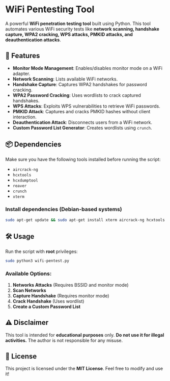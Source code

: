 # WiFi Pentesting Tool

A powerful **WiFi penetration testing tool** built using Python. This tool automates various WiFi security tests like **network scanning, handshake capture, WPA2 cracking, WPS attacks, PMKID attacks, and deauthentication attacks**.

## 🚀 Features
- **Monitor Mode Management**: Enables/disables monitor mode on a WiFi adapter.
- **Network Scanning**: Lists available WiFi networks.
- **Handshake Capture**: Captures WPA2 handshakes for password cracking.
- **WPA2 Password Cracking**: Uses wordlists to crack captured handshakes.
- **WPS Attacks**: Exploits WPS vulnerabilities to retrieve WiFi passwords.
- **PMKID Attack**: Captures and cracks PMKID hashes without client interaction.
- **Deauthentication Attack**: Disconnects users from a WiFi network.
- **Custom Password List Generator**: Creates wordlists using `crunch`.

## 📦 Dependencies
Make sure you have the following tools installed before running the script:
- `aircrack-ng`
- `hcxtools`
- `hcxdumptool`
- `reaver`
- `crunch`
- `xterm`

### Install dependencies (Debian-based systems)
```bash
sudo apt-get update && sudo apt-get install xterm aircrack-ng hcxtools hcxdumptool crunch reaver -y
```

## 🛠️ Usage
Run the script with **root** privileges:
```bash
sudo python3 wifi-pentest.py
```

### Available Options:
1. **Networks Attacks** (Requires BSSID and monitor mode)
2. **Scan Networks**
3. **Capture Handshake** (Requires monitor mode)
4. **Crack Handshake** (Uses wordlist)
5. **Create a Custom Password List**

## ⚠️ Disclaimer
This tool is intended for **educational purposes** only. **Do not use it for illegal activities.** The author is not responsible for any misuse.

## 📜 License
This project is licensed under the **MIT License**. Feel free to modify and use it!
